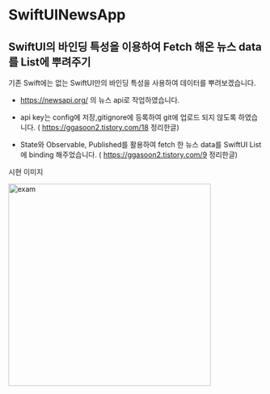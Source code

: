 # SwiftUINewsApp

## SwiftUI의 바인딩 특성을 이용하여 Fetch 해온 뉴스 data를 List에 뿌려주기

기존 Swift에는 없는 SwiftUI만의 바인딩 특성을 사용하여 데이터를 뿌려보겠습니다.

- https://newsapi.org/ 의 뉴스 api로 작업하였습니다.

- api key는 config에 저장,gitignore에 등록하여 git에 업로드 되지 않도록 하였습니다. ( https://ggasoon2.tistory.com/18 정리한글)

- State와 Observable, Published를 활용하여 fetch 한 뉴스 data를 SwiftUI List에 binding 해주었습니다. ( https://ggasoon2.tistory.com/9 정리한글)

시현 이미지  

<img width="400" alt="exam" src="https://user-images.githubusercontent.com/37135479/139591528-a189d6e2-6c84-4243-849c-d94c34732626.png">
